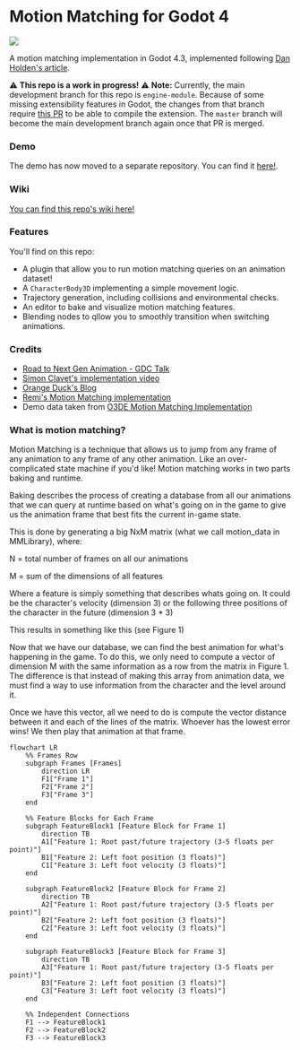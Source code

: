 # Motion Matching for Godot 4

![](https://github.com/GuilhermeGSousa/godot-motion-matching/blob/master/motion_matching_demo.gif)

A motion matching implementation in Godot 4.3, implemented following [Dan Holden's article](https://www.theorangeduck.com/page/code-vs-data-driven-displacement). 

:warning: **This repo is a work in progress!** :warning:
**Note:** Currently, the main development branch for this repo is `engine-module`. Because of some missing extensibility features in Godot, the changes from that branch require [this PR](https://github.com/godotengine/godot/pull/99181#issuecomment-2520194811) to be able to compile the extension. The `master` branch will become the main development branch again once that PR is merged.

### Demo
The demo has now moved to a separate repository. You can find it [here!](https://github.com/GuilhermeGSousa/godot-motion-matching-demo).

### Wiki
[You can find this repo's wiki here!](https://github.com/GuilhermeGSousa/godot-motion-matching/wiki)

### Features
You'll find on this repo:
- A plugin that allow you to run motion matching queries on an animation dataset!
- A `CharacterBody3D` implementing a simple movement logic.
- Trajectory generation, including collisions and environmental checks.
- An editor to bake and visualize motion matching features.
- Blending nodes to qllow you to smoothly transition when switching animations.

### Credits

- [Road to Next Gen Animation - GDC Talk](https://www.gdcvault.com/play/1023280/Motion-Matching-and-The-Road)
- [Simon Clavet's implementation video](https://www.youtube.com/watch?v=jcpIrw38E-s&ab_channel=SimonClavet)
- [Orange Duck's Blog](https://theorangeduck.com/)
- [Remi's Motion Matching implementation](https://github.com/Remi123/MotionMatching)
- Demo data taken from [O3DE Motion Matching Implementation](https://github.com/o3de/o3de/tree/development/Gems/MotionMatching)

### What is motion matching?

Motion Matching is a technique that allows us to jump from any frame of any animation to any frame of any other animation. Like an over-complicated state machine if you'd like! Motion matching works in two parts baking and runtime.

Baking describes the process of creating a database from all our animations that we can query at runtime based on what's going on in the game to give us the animation frame that best fits the current in-game state.

This is done by generating a big NxM matrix (what we call motion_data in MMLibrary), where:

N = total number of frames on all our animations

M = sum of the dimensions of all features

Where a feature is simply something that describes whats going on. It could be the character's velocity (dimension 3) or the following three positions of the character in the future (dimension 3 * 3)

This results in something like this (see Figure 1)
 
Now that we have our database, we can find the best animation for what's happening in the game. To do this, we only need to compute a vector of dimension M with the same information as a row from the matrix in Figure 1. The difference is that instead of making this array from animation data, we must find a way to use information from the character and the level around it.

Once we have this vector, all we need to do is compute the vector distance between it and each of the lines of the matrix. Whoever has the lowest error wins! We then play that animation at that frame.

```mermaid
flowchart LR
    %% Frames Row
    subgraph Frames [Frames]
        direction LR
        F1["Frame 1"]
        F2["Frame 2"]
        F3["Frame 3"]
    end

    %% Feature Blocks for Each Frame
    subgraph FeatureBlock1 [Feature Block for Frame 1]
        direction TB
        A1["Feature 1: Root past/future trajectory (3-5 floats per point)"]
        B1["Feature 2: Left foot position (3 floats)"]
        C1["Feature 3: Left foot velocity (3 floats)"]
    end

    subgraph FeatureBlock2 [Feature Block for Frame 2]
        direction TB
        A2["Feature 1: Root past/future trajectory (3-5 floats per point)"]
        B2["Feature 2: Left foot position (3 floats)"]
        C2["Feature 3: Left foot velocity (3 floats)"]
    end

    subgraph FeatureBlock3 [Feature Block for Frame 3]
        direction TB
        A3["Feature 1: Root past/future trajectory (3-5 floats per point)"]
        B3["Feature 2: Left foot position (3 floats)"]
        C3["Feature 3: Left foot velocity (3 floats)"]
    end

    %% Independent Connections
    F1 --> FeatureBlock1
    F2 --> FeatureBlock2
    F3 --> FeatureBlock3
```
